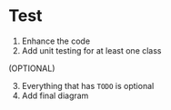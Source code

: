 # Test

1. Enhance the code
2. Add unit testing for at least one class

(OPTIONAL)

3. Everything that has `TODO` is optional
4. Add final diagram